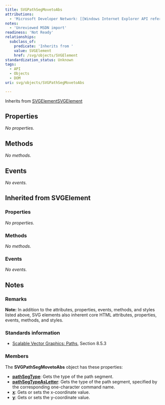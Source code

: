 ```yaml
---
title: SVGPathSegMovetoAbs
attributions:
  - 'Microsoft Developer Network: [[Windows Internet Explorer API reference](http://msdn.microsoft.com/en-us/library/ie/hh828809%28v=vs.85%29.aspx) Article]'
notes:
  - 'Unreviewed MSDN import'
readiness: 'Not Ready'
relationships:
  subclass_of:
    predicate: 'Inherits from '
    value: SVGElement
    href: /svg/objects/SVGElement
standardization_status: Unknown
tags:
  - API
  - Objects
  - DOM
uri: svg/objects/SVGPathSegMovetoAbs

---
```

Inherits from [SVGElement](/svg/objects/SVGElement)[SVGElement](/svg/objects/SVGElement)

## <span>Properties</span>

*No properties.*

## <span>Methods</span>

*No methods.*

## <span>Events</span>

*No events.*

## <span>Inherited from SVGElement</span>

### <span>Properties</span>

*No properties.*

### <span>Methods</span>

*No methods.*

### <span>Events</span>

*No events.*

## <span>Notes</span>

### <span>Remarks</span>

**Note:** In addition to the attributes, properties, events, methods, and styles listed above, SVG elements also inherent core HTML attributes, properties, events, methods, and styles.

### <span>Standards information</span>

-   [Scalable Vector Graphics: Paths](http://go.microsoft.com/fwlink/p/?linkid=204736), Section 8.5.3

### <span>Members</span>

The **SVGPathSegMovetoAbs** object has these properties:

-   [**pathSegType**](/svg/properties/pathSegType): Gets the type of the path segment.
-   [**pathSegTypeAsLetter**](/svg/properties/pathSegTypeAsLetter): Gets the type of the path segment, specified by the corresponding one-character command name.
-   [**x**](/svg/properties/x): Gets or sets the x-coordinate value.
-   [**y**](/svg/properties/y): Gets or sets the y-coordinate value.

